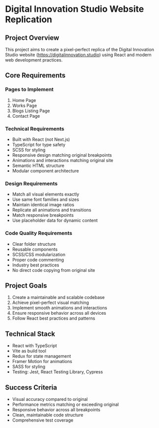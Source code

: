 # Digital Innovation Studio Website Replication

## Project Overview
This project aims to create a pixel-perfect replica of the Digital Innovation Studio website (https://digitalinnovation.studio) using React and modern web development practices.

## Core Requirements

### Pages to Implement
1. Home Page
2. Works Page
3. Blogs Listing Page
4. Contact Page

### Technical Requirements
- Built with React (not Next.js)
- TypeScript for type safety
- SCSS for styling
- Responsive design matching original breakpoints
- Animations and interactions matching original site
- Semantic HTML structure
- Modular component architecture

### Design Requirements
- Match all visual elements exactly
- Use same font families and sizes
- Maintain identical image ratios
- Replicate all animations and transitions
- Match responsive breakpoints
- Use placeholder data for dynamic content

### Code Quality Requirements
- Clear folder structure
- Reusable components
- SCSS/CSS modularization
- Proper code commenting
- Industry best practices
- No direct code copying from original site

## Project Goals
1. Create a maintainable and scalable codebase
2. Achieve pixel-perfect visual matching
3. Implement smooth animations and interactions
4. Ensure responsive behavior across all devices
5. Follow React best practices and patterns

## Technical Stack
- React with TypeScript
- Vite as build tool
- Redux for state management
- Framer Motion for animations
- SASS for styling
- Testing: Jest, React Testing Library, Cypress

## Success Criteria
- Visual accuracy compared to original
- Performance metrics matching or exceeding original
- Responsive behavior across all breakpoints
- Clean, maintainable code structure
- Comprehensive test coverage 